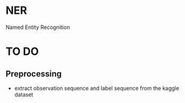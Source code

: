# NER
Named Entity Recognition

# TO DO

## Preprocessing

* extract observation sequence and label sequence from the kaggle dataset


